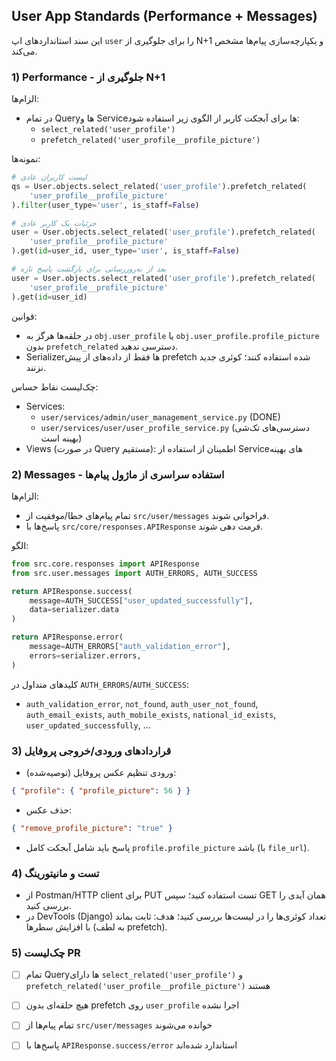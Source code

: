 ## User App Standards (Performance + Messages)

این سند استانداردهای اپ `user` را برای جلوگیری از N+1 و یکپارچه‌سازی پیام‌ها مشخص می‌کند.

### 1) Performance - جلوگیری از N+1

الزام‌ها:
- در تمام Queryها و Serviceها برای آبجکت کاربر از الگوی زیر استفاده شود:
  - `select_related('user_profile')`
  - `prefetch_related('user_profile__profile_picture')`

نمونه‌ها:
```python
# لیست کاربران عادی
qs = User.objects.select_related('user_profile').prefetch_related(
    'user_profile__profile_picture'
).filter(user_type='user', is_staff=False)

# جزئیات یک کاربر عادی
user = User.objects.select_related('user_profile').prefetch_related(
    'user_profile__profile_picture'
).get(id=user_id, user_type='user', is_staff=False)

# بعد از به‌روزرسانی برای بازگشت پاسخ تازه
user = User.objects.select_related('user_profile').prefetch_related(
    'user_profile__profile_picture'
).get(id=user_id)
```

قوانین:
- در حلقه‌ها هرگز به `obj.user_profile` یا `obj.user_profile.profile_picture` بدون `prefetch_related` دسترسی ندهید.
- Serializerها فقط از داده‌های از پیش prefetch شده استفاده کنند؛ کوئری جدید نزنند.

چک‌لیست نقاط حساس:
- Services:
  - `user/services/admin/user_management_service.py` (DONE)
  - `user/services/user/user_profile_service.py` (دسترسی‌های تک‌شی بهینه است)
- Views (در صورت Query مستقیم): اطمینان از استفاده از Serviceهای بهینه

### 2) Messages - استفاده سراسری از ماژول پیام‌ها

الزام‌ها:
- تمام پیام‌های خطا/موفقیت از `src/user/messages` فراخوانی شوند.
- پاسخ‌ها با `src/core/responses.APIResponse` فرمت دهی شوند.

الگو:
```python
from src.core.responses import APIResponse
from src.user.messages import AUTH_ERRORS, AUTH_SUCCESS

return APIResponse.success(
    message=AUTH_SUCCESS["user_updated_successfully"],
    data=serializer.data
)

return APIResponse.error(
    message=AUTH_ERRORS["auth_validation_error"],
    errors=serializer.errors,
)
```

کلیدهای متداول در `AUTH_ERRORS`/`AUTH_SUCCESS`:
- `auth_validation_error`, `not_found`, `auth_user_not_found`, `auth_email_exists`, `auth_mobile_exists`, `national_id_exists`, `user_updated_successfully`, ...

### 3) قراردادهای ورودی/خروجی پروفایل

- ورودی تنظیم عکس پروفایل (توصیه‌شده):
```json
{ "profile": { "profile_picture": 56 } }
```
- حذف عکس:
```json
{ "remove_profile_picture": "true" }
```
- پاسخ باید شامل آبجکت کامل `profile.profile_picture` باشد (با `file_url`).

### 4) تست و مانیتورینگ

- از Postman/HTTP client برای PUT تست استفاده کنید؛ سپس GET همان آیدی را بررسی کنید.
- در DevTools (Django) تعداد کوئری‌ها را در لیست‌ها بررسی کنید؛ هدف: ثابت بماند با افزایش سطرها (به لطف prefetch).

### 5) چک‌لیست PR

- [ ] تمام Queryها دارای `select_related('user_profile')` و `prefetch_related('user_profile__profile_picture')` هستند
- [ ] هیچ حلقه‌ای بدون prefetch روی `user_profile` اجرا نشده
- [ ] تمام پیام‌ها از `src/user/messages` خوانده می‌شوند
- [ ] پاسخ‌ها با `APIResponse.success/error` استاندارد شده‌اند


